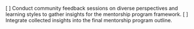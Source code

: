 [ ] Conduct community feedback sessions on diverse perspectives and learning styles to gather insights for the mentorship program framework.
[ ] Integrate collected insights into the final mentorship program outline.